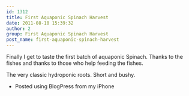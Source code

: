 ```yaml
---
id: 1312
title: First Aquaponic Spinach Harvest
date: 2011-08-10 15:39:32
author: 2
group: First Aquaponic Spinach Harvest
post_name: first-aquaponic-spinach-harvest
---
```


Finally I get to taste the first batch of aquaponic Spinach. Thanks to the fishes and thanks to those who help feeding the fishes.

The very classic hydroponic roots. Short and bushy.

- Posted using BlogPress from my iPhone